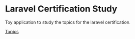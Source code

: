 # Laravel Certification Study

Toy application to study the topics for the laravel certification.

[Topics](https://certification.laravel.com/topics-covered)
